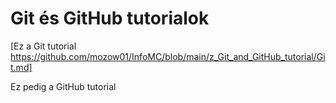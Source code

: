 # Git és GitHub tutorialok

[Ez a Git tutorial https://github.com/mozow01/InfoMC/blob/main/z_Git_and_GitHub_tutorial/Git.md] 

Ez pedig a GitHub tutorial
